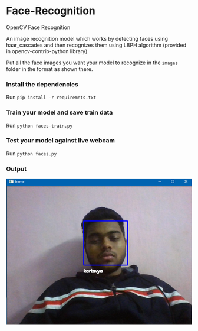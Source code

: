 # Face-Recognition
OpenCV Face Recognition

An image recognition model which works by detecting faces using haar_cascades and then recognizes them using LBPH algorithm (provided in opencv-contrib-python library)


Put all the face images you want your model to recognize in the `images` folder in the format as shown there.

### Install the dependencies

Run `pip install -r requiremnts.txt`

### Train your model and save train data
Run `python faces-train.py`

### Test your model against live webcam
Run `python faces.py`

### Output

![Screenshot](image.png)

